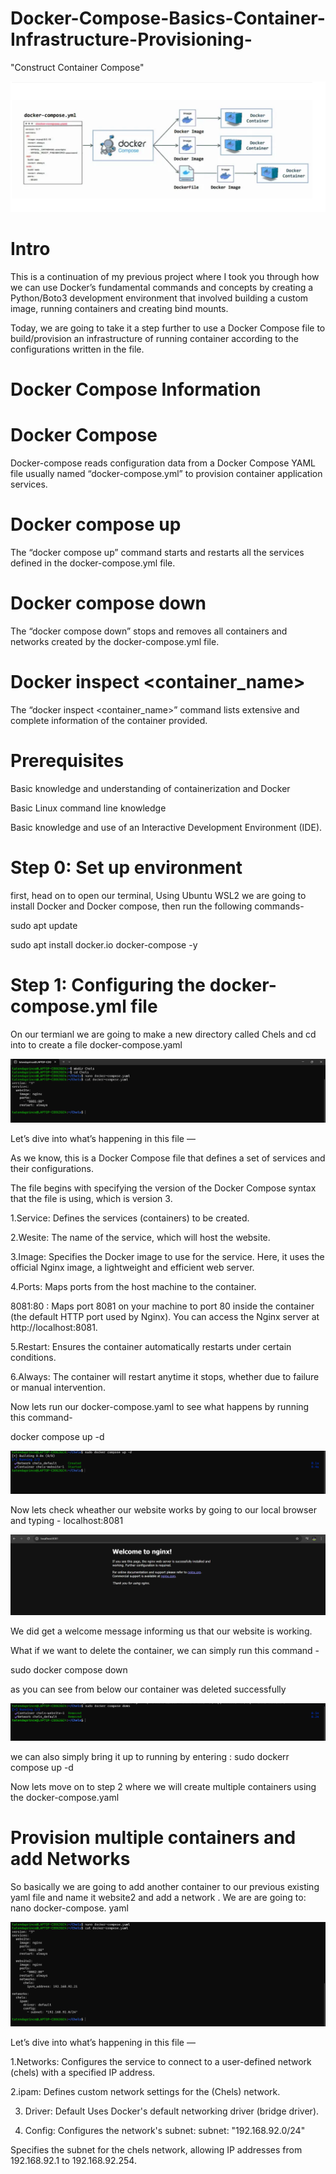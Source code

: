 # Docker-Compose-Basics-Container-Infrastructure-Provisioning-
"Construct Container Compose"

![image alt](https://github.com/Tatenda-Prince/Docker-Compose-Basics-Container-Infrastructure-Provisioning-/blob/6bb0048362a93327fc6ec6c87619ec1808b94b7f/Images/Screenshot%202024-12-28%20112152.png)

# Intro 
This is a continuation of my previous project where I took you through how we can use Docker’s fundamental commands and concepts by creating a Python/Boto3 development environment that involved building a custom image, running containers and creating bind mounts.

Today, we are going to take it a step further to use a Docker Compose file to build/provision an infrastructure of running container according to the configurations written in the file.


# Docker Compose Information

# Docker Compose

Docker-compose reads configuration data from a Docker Compose YAML file usually named “docker-compose.yml” to provision container application services.

# Docker compose up

The “docker compose up” command starts and restarts all the services defined in the docker-compose.yml file.

# Docker compose down

The “docker compose down” stops and removes all containers and networks created by the docker-compose.yml file.

# Docker inspect <container_name>

The “docker inspect <container_name>” command lists extensive and complete information of the container provided.

# Prerequisites

Basic knowledge and understanding of containerization and Docker

Basic Linux command line knowledge

Basic knowledge and use of an Interactive Development Environment (IDE).

# Step 0: Set up environment

first, head on to open our terminal, Using Ubuntu WSL2 we are going to install Docker and Docker compose, then run the following commands-

sudo apt update

sudo apt install docker.io docker-compose -y 

# Step 1: Configuring the docker-compose.yml file

On our termianl we are going to make a new directory called Chels and cd into to create a file docker-compose.yaml

![image alt](https://github.com/Tatenda-Prince/Docker-Compose-Basics-Container-Infrastructure-Provisioning-/blob/f70ced21afefd86f95b6adfcf28e9797a65ea6bc/Images/Screenshot%202024-12-28%20123327.png)


Let’s dive into what’s happening in this file —

As we know, this is a Docker Compose file that defines a set of services and their configurations.

The file begins with specifying the version of the Docker Compose syntax that the file is using, which is version 3.

1.Service: Defines the services (containers) to be created.

2.Wesite: The name of the service, which will host the website.

3.Image: Specifies the Docker image to use for the service. Here, it uses the official Nginx image, a lightweight and efficient web server.

4.Ports: Maps ports from the host machine to the container.

  8081:80 : Maps port 8081 on your machine to port 80 inside the container (the default HTTP port used by Nginx). You can access the Nginx server at http://localhost:8081.

5.Restart: Ensures the container automatically restarts under certain conditions.

6.Always: The container will restart anytime it stops, whether due to failure or manual intervention.


Now lets run our docker-compose.yaml to see what happens by running this command-

docker compose up -d 


![image alt](https://github.com/Tatenda-Prince/Docker-Compose-Basics-Container-Infrastructure-Provisioning-/blob/c9457de4c90c0fd3819095ee13bb4a855e23af71/Images/Screenshot%202024-12-28%20131131.png)


Now lets check wheather our website works by going to our local browser and typing - localhost:8081


![image alt](https://github.com/Tatenda-Prince/Docker-Compose-Basics-Container-Infrastructure-Provisioning-/blob/c976437d23cf98574f9d71c940c4fe92fdd8ae81/Images/Screenshot%202024-12-28%20130240.png)


We did get a welcome message informing us that our website is working. 


What if we want to delete the container, we can simply run this command - 

sudo docker compose down

as you can see from below our container was deleted successfully


![image alt](https://github.com/Tatenda-Prince/Docker-Compose-Basics-Container-Infrastructure-Provisioning-/blob/775b8d6d8a7c9af7611ee43a0c959bb4657072fe/Images/Screenshot%202024-12-28%20131038.png) 


we can also simply bring it up to running by entering : sudo dockerr compose up -d 

Now lets move on to step 2 where we will create multiple containers using the docker-compose.yaml


# Provision multiple containers and add Networks

So basically we are going to add another container to our previous existing yaml file and name it website2 and add a network .
We are are going to: nano docker-compose. yaml 


![image alt](https://github.com/Tatenda-Prince/Docker-Compose-Basics-Container-Infrastructure-Provisioning-/blob/28d71e008d87afda7958caf75df48cbb44d3ad7c/Images/Screenshot%202024-12-28%20133544.png)


Let’s dive into what’s happening in this file —

1.Networks: Configures the service to connect to a user-defined network (chels) with a specified IP address.

2.ipam: Defines custom network settings for the (Chels) network.

3. Driver: Default
    Uses Docker's default networking driver (bridge driver).

4. Config: Configures the network's subnet:
    subnet: "192.168.92.0/24"
   
Specifies the subnet for the chels network, allowing IP addresses from 192.168.92.1 to 192.168.92.254.











  













